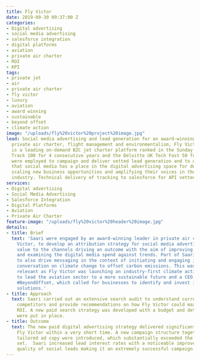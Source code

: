 ```yaml
---
title: Fly Victor
date: 2019-09-30 09:37:00 Z
categories:
- Digital advertising
- social media advertising
- salesforce integration
- digital platforms
- aviation
- private air charter
- ROI
- KPI
tags:
- private jet
- air
- private air charter
- fly victor
- luxury
- aviation
- award winning
- sustainable
- beyond offset
- climate action
image: "/uploads/fly%20victor%20project%20image.jpg"
lead: Social media advertising and lead generation for an award-winning leader in
  private air charter, flight management and environmentalism, Fly Victor. Fly Victor
  is a leading on-demand B2C jet charter platform ranked in the Sunday Times Tech
  Track 100 for 4 consecutive years and the Deloitte UK Tech Fast 50 for 2. Saari
  were employed to campaign and deliver vetted lead generation and to demonstrate
  that social media has a place in the digital advertising space for delivering sales,
  scaling new business opportunities and amplifying their voices in the luxury aviation
  industry. Technical delivery of tracking to salesforce for API vetted leads.
services:
- Digital advertising
- Social Media Advertising
- Salesforce Integration
- Digital Platforms
- Aviation
- Private Air Charter
feature-image: "/uploads/fly%20victor%20header%20image.jpg"
details:
- title: Brief
  text: 'Saari were engaged by an award-winning leader in private air charter, Fly
    Victor, to develop an attribution strategy for social media advertising assigning
    value to the channels driving an outcome with the aim of improving sales tracking
    and examining the digital media spend against trends. Part of Saari''s brief was
    to also drive messaging in the context of initiating and engaging in a global
    conversation on climate change to offset carbon emissions. This was particularly
    relevant as Fly Victor was launching an industry-first climate action campaign
    to lead the aviation sector to a more sustainable future and a CEO initiative
    #BeyondOffset, which called for businesses to identify and invest in climate action
    solutions.'
- title: Approach
  text: Saari carried out an extensive search audit to understand current performance,
    competitors and provide recommendations on how Fly Victor could maximise their
    ROI. A new paid search strategy was developed with a budget and determined KPIs
    were put in place.
- title: Outcome
  text: The new paid digital advertising strategy delivered significant results for
    Fly Victor within a very short time. A new campaign structure together with carefully
    tailored ad copy were introduced, which substantially exceeded the initial KPIs
    set.  Saari increased lead interest rates with a noticeable improvement in the
    quality of social leads making it an extremely successful campaign.
---
```


